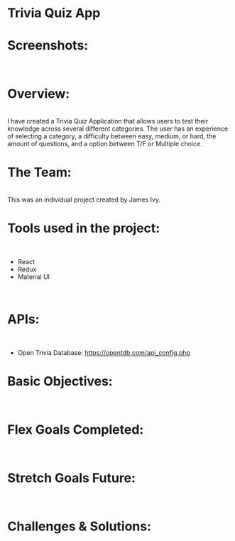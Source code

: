 # Trivia Quiz App

# Screenshots:
 <!-- ![Alt text](images/Homepage_Screen_shot_1.png)
<br/> -->

<br>


# Overview:
<br>
I have created a Trivia Quiz Application that allows users to test their knowledge across several different categories. The user has an experience of selecting a category, a difficulty between easy, medium, or hard, the amount of questions, and a option between T/F or Multiple choice.



# The Team:
<br>
This was an individual project created by James Ivy.


# Tools used in the project:
<br>

- React
- Redux
- Material UI

<br>

# APIs:
<br>

- Open Trivia Database: https://opentdb.com/api_config.php


# Basic Objectives:
<br>
<!-- Allow user to search for video game content that will return a information about the game. -->

# Flex Goals Completed:
<br>
<!-- - Allow users to search any video game of their choice and be able to provide a description for them. 
- Implement nice CSS animations and/or hover effects. -->


# Stretch Goals Future:
<br>
<!-- - Allow users to browse through a top sellers and new releases tab on our website. 
- Find a second API call to implement. -->


# Challenges & Solutions:
<br>
<!-- - Challenge: The user would have to search the name of the game with the exact match, for example, if a colon was used then a colon would have to be typed  for the results to return. 
- Solution: Pull data and save information to the local storage. -->
